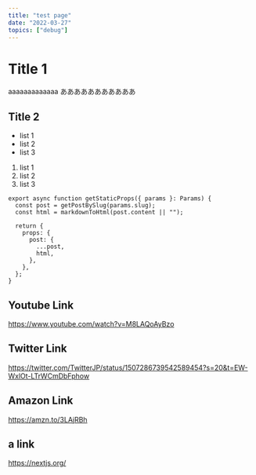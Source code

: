 ```yaml
---
title: "test page"
date: "2022-03-27"
topics: ["debug"]
---
```


# Title 1

aaaaaaaaaaaaa あああああああああああ

## Title 2

- list 1
- list 2
- list 3

1. list 1
2. list 2
3. list 3

```js:slug.tsx
export async function getStaticProps({ params }: Params) {
  const post = getPostBySlug(params.slug);
  const html = markdownToHtml(post.content || "");

  return {
    props: {
      post: {
        ...post,
        html,
      },
    },
  };
}
```

## Youtube Link

https://www.youtube.com/watch?v=M8LAQoAyBzo

## Twitter Link

https://twitter.com/TwitterJP/status/1507286739542589454?s=20&t=EW-WxlOt-LTrWCmDbFphow

## Amazon Link

https://amzn.to/3LAjRBh

## a link

https://nextjs.org/
